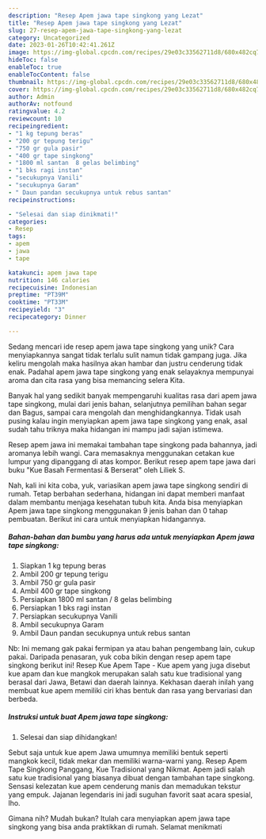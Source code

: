 ```yaml
---
description: "Resep Apem jawa tape singkong yang Lezat"
title: "Resep Apem jawa tape singkong yang Lezat"
slug: 27-resep-apem-jawa-tape-singkong-yang-lezat
category: Uncategorized
date: 2023-01-26T10:42:41.261Z
image: https://img-global.cpcdn.com/recipes/29e03c33562711d8/680x482cq70/apem-jawa-tape-singkong-foto-resep-utama.jpg
hideToc: false
enableToc: true
enableTocContent: false
thumbnail: https://img-global.cpcdn.com/recipes/29e03c33562711d8/680x482cq70/apem-jawa-tape-singkong-foto-resep-utama.jpg
cover: https://img-global.cpcdn.com/recipes/29e03c33562711d8/680x482cq70/apem-jawa-tape-singkong-foto-resep-utama.jpg
author: Admin
authorAv: notfound
ratingvalue: 4.2
reviewcount: 10
recipeingredient:
- "1 kg tepung beras"
- "200 gr tepung terigu"
- "750 gr gula pasir"
- "400 gr tape singkong"
- "1800 ml santan  8 gelas belimbing"
- "1 bks ragi instan"
- "secukupnya Vanili"
- "secukupnya Garam"
- " Daun pandan secukupnya untuk rebus santan"
recipeinstructions:

- "Selesai dan siap dinikmati!"
categories:
- Resep
tags:
- apem
- jawa
- tape

katakunci: apem jawa tape 
nutrition: 146 calories
recipecuisine: Indonesian
preptime: "PT39M"
cooktime: "PT33M"
recipeyield: "3"
recipecategory: Dinner

---
```





Sedang mencari ide resep apem jawa tape singkong yang unik? Cara menyiapkannya sangat tidak terlalu sulit namun tidak gampang juga. Jika keliru mengolah maka hasilnya akan hambar dan justru cenderung tidak enak. Padahal apem jawa tape singkong yang enak selayaknya mempunyai aroma dan cita rasa yang bisa memancing selera Kita.





Banyak hal yang sedikit banyak mempengaruhi kualitas rasa dari apem jawa tape singkong, mulai dari jenis bahan, selanjutnya pemilihan bahan segar dan Bagus, sampai cara mengolah dan menghidangkannya. Tidak usah pusing kalau ingin menyiapkan apem jawa tape singkong yang enak,      asal sudah tahu triknya maka hidangan ini mampu jadi sajian istimewa.














Resep apem jawa ini memakai tambahan tape singkong pada bahannya, jadi aromanya lebih wangi. Cara memasaknya menggunakan cetakan kue lumpur yang dipanggang di atas kompor. Berikut resep apem tape jawa dari buku &#34;Kue Basah Fermentasi &amp; Berserat&#34; oleh Liliek S.






Nah, kali ini kita coba, yuk, variasikan apem jawa tape singkong sendiri di rumah. Tetap berbahan sederhana, hidangan ini dapat memberi manfaat dalam membantu menjaga kesehatan tubuh kita. Anda bisa menyiapkan Apem jawa tape singkong menggunakan 9 jenis bahan dan 0 tahap pembuatan. Berikut ini cara untuk menyiapkan hidangannya.

<!--inarticleads1-->

##### Bahan-bahan dan bumbu yang harus ada untuk menyiapkan Apem jawa tape singkong:

1. Siapkan 1 kg tepung beras
1. Ambil 200 gr tepung terigu
1. Ambil 750 gr gula pasir
1. Ambil 400 gr tape singkong
1. Persiapkan 1800 ml santan / 8 gelas belimbing
1. Persiapkan 1 bks ragi instan
1. Persiapkan secukupnya Vanili
1. Ambil secukupnya Garam
1. Ambil  Daun pandan secukupnya untuk rebus santan


Nb: Ini memang gak pakai fermipan ya atau bahan pengembang lain, cukup pakai. Daripada penasaran, yuk coba bikin dengan resep apem tape singkong berikut ini! Resep Kue Apem Tape - Kue apem yang juga disebut kue apam dan kue mangkok merupakan salah satu kue tradisional yang berasal dari Jawa, Betawi dan daerah lainnya. Kekhasan daerah inilah yang membuat kue apem memiliki ciri khas bentuk dan rasa yang bervariasi dan berbeda. 

<!--inarticleads2-->

##### Instruksi untuk buat Apem jawa tape singkong:


1. Selesai dan siap dihidangkan!

Sebut saja untuk kue apem Jawa umumnya memiliki bentuk seperti mangkok kecil, tidak mekar dan memiliki warna-warni yang. Resep Apem Tape Singkong Panggang, Kue Tradisional yang Nikmat. Apem jadi salah satu kue tradisional yang biasanya dibuat dengan tambahan tape singkong. Sensasi kelezatan kue apem cenderung manis dan memadukan tekstur yang empuk. Jajanan legendaris ini jadi suguhan favorit saat acara spesial, lho. 

Gimana nih? Mudah bukan? Itulah cara menyiapkan apem jawa tape singkong yang bisa anda praktikkan di rumah. Selamat menikmati
